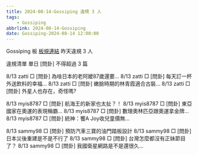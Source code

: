 ```yaml
---
title: 2024-08-14-Gossiping 違規 3 人
tags:
    - Gossiping
abbrlink: 2024-08-14-Gossiping
date: Gossiping-2024-08-14 12:00:00
---
```

Gossiping 板 [板規連結](https://www.ptt.cc/bbs/Gossiping/M.1637425085.A.07D.html)
昨天違規 3 人
<!-- more -->

違規清單
單日 [問卦] 不得超過 3 篇

8/13 zatti □ [問卦] 為啥日本的老阿嬤87歲還要…
8/13 zatti □ [問卦] 每天訂一杯外送飲料的幸福…
8/13 zatti □ [問卦] 嫩臉時期的林青霞適合古裝…
8/13 zatti □ [問卦] 外星人也存在，奇怪嗎?

8/13 myis8787 □ [問卦] 航海王的新家也太扯？！
8/13 myis8787 □ [問卦] 東亞國家在奧運的表現稱霸…
8/13 myis8787 □ [問卦] 數理奧林匹亞跟奧運拿金牌…
8/13 myis8787 □ [問卦] 統神：饗A Joy收兒童價無…

8/13 sammy98 □ [問卦] 預防汽車三寶的油門踏板設計
8/13 sammy98 □ [問卦] 日本災後重建是不是不行了
8/13 sammy98 □ [問卦] 台灣怎麼都沒有正妹節目了？
8/13 sammy98 □ [問卦] 我國衛星網路是不是還很久…